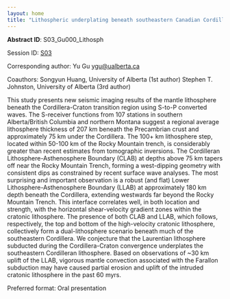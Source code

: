 ```yaml
---
layout: home
title: "Lithospheric underplating beneath southeastern Canadian Cordillera"
---
```



**Abstract ID**: S03_Gu000_Lithosph

Session ID: [S03](.)

Corresponding author: Yu Gu <a href="mailto:ygu@ualberta.ca">ygu@ualberta.ca</a>

Coauthors: Songyun Huang, University of Alberta (1st author)
 Stephen T. Johnston, University of Alberta (3rd author) 

This study presents new seismic imaging results of the mantle lithosphere beneath the Cordillera-Craton transition region using S-to-P converted waves. The S-receiver functions from 107 stations in southern Alberta/British Columbia and northern Montana suggest a regional average lithosphere thickness of 207 km beneath the Precambrian crust and approximately 75 km under the Cordillera. The 100+ km lithosphere step, located within 50-100 km of the Rocky Mountain trench, is considerably greater than recent estimates from tomographic inversions. The Cordilleran Lithosphere-Asthenosphere Boundary (CLAB) at depths above 75 km tapers off near the Rocky Mountain Trench, forming a west-dipping geometry with consistent dips as constrained by recent surface wave analyses. The most surprising and important observation is a robust (and flat) Lower Lithosphere-Asthenosphere Boundary (LLAB) at approximately 180 km depth beneath the Cordillera, extending westwards far beyond the Rocky Mountain Trench. This interface correlates well, in both location and strength, with the horizontal shear-velocity gradient zones within the cratonic lithosphere. The presence of both CLAB and LLAB, which follows, respectively, the top and bottom of the high-velocity cratonic lithosphere, collectively form a dual-lithosphere scenario beneath much of the southeastern Cordillera. We conjecture that the Laurentian lithosphere subducted during the Cordillera-Craton convergence underplates the southeastern Cordilleran lithosphere. Based on observations of ~30 km uplift of the LLAB, vigorous mantle convection associated with the Farallon subduction may have caused partial erosion and uplift of the intruded cratonic lithosphere in the past 60 myrs.

Preferred format: Oral presentation
